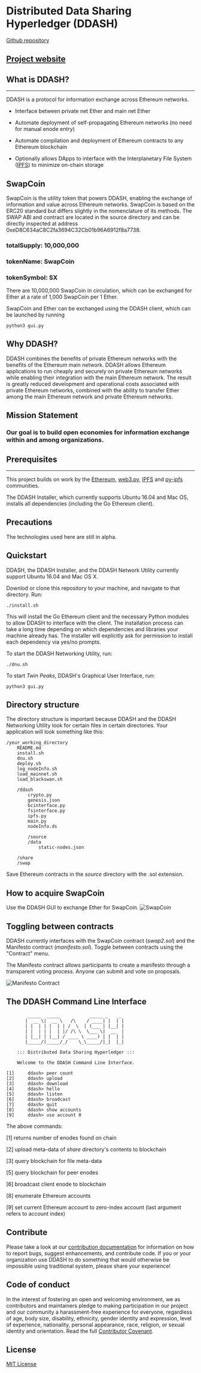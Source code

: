 Distributed Data Sharing Hyperledger (DDASH)
======================================================
[Github repository](https://github.com/osmode/ddash)

[Project website](https://osmode.github.io/ddash/)
------------------------------------------------------


## What is DDASH?
---
DDASH is a protocol for information exchange across Ethereum networks. 



* Interface between private net Ether and main net Ether

* Automate deployment of self-propagating Ethereum networks (no need for manual enode entry)

* Automate compilation and deployment of Ethereum contracts to any Ethereum blockchain 

* Optionally allows DApps to interface with the Interplanetary File System ([IPFS](https://github.com/ipfs/ipfs)) to minimize on-chain storage 


## SwapCoin
SwapCoin is the utility token that powers DDASH, enabling the exchange of information and value across Ethereum networks. SwapCoin is based on the ERC20 standard but differs slightly in the nomenclature of its methods. The SWAP ABI and contract are located in the source directory and can be directly inspected at address 0xeD8C634aC8C2fa3694C32Cb01b96A6912f8a7738.

### totalSupply: 10,000,000
### tokenName: SwapCoin
### tokenSymbol: SX

There are 10,000,000 SwapCoin in circulation, which can be exchanged for Ether at a rate of 1,000 SwapCoin per 1 Ether.

SwapCoin and Ether can be exchanged using the DDASH client, which can be launched by running 
```
python3 gui.py 
```

## Why DDASH?
DDASH combines the benefits of private Ethereum networks with the benefits of the Ethereum main network. DDASH allows Ethereum applications to run cheaply and securely on private Ethereum networks while enabling their integration with the main Ethereum network. The result is greatly reduced development and operational costs associated with private Ethereum networks, combined with the ability to transfer Ether among the main Ethereum network and private Ethereum networks.

## Mission Statement
### Our goal is to build open economies for information exchange within and among organizations.

## Prerequisites
---
This project builds on work by the [Ethereum](https://www.ethereum.org), [web3.py](https://github.com/pipermerriam/web3.py), [IPFS](https://github.com/ipfs/ipfs) and [py-ipfs](https://github.com/ipfs/py-ipfs-api) communities. 

The DDASH Installer, which currently supports Ubuntu 16.04 and Mac OS, installs all dependencies (including the Go Ethereum client).

## Precautions
The technologies used here are still in alpha. 

## Quickstart 
DDASH, the DDASH Installer, and the DDASH Network Utility currently support Ubuntu 16.04 and Mac OS X.

Downlod or clone this repository to your machine, and navigate to that directory. Run:  
```
./install.sh
```
This will install the Go Ethereum client and the necessary Python modules to allow DDASH to interface with the client. The installation process can take a long time depending on which dependencies and libraries your machine already has. The installer will explicitly ask for permission to install each dependency via yes/no prompts.   

To start the DDASH Networking Utility, run:
```
./dnu.sh
```

To start *Twin Peaks*, DDASH's Graphical User Interface, run:
```
python3 gui.py
```


## Directory structure
The directory structure is important because DDASH and the DDASH Networking Utility look for certain files in certain directories. Your application will look something like this:
```
/your_working_directory
	README.md
	install.sh
	dnu.sh
	deploy.sh
	log_nodeInfo.sh
	load_mainnet.sh
	load_blackswan.sh 

	/ddash
		crypto.py
		genesis.json
		bcinterface.py
		fsinterface.py
		ipfs.py
		main.py
		nodeInfo.ds
		
        /source
		/data
	    	static-nodes.json

	/share
	/swap

```
Save Ethereum contracts in the *source* directory with the .sol extension.

## How to acquire SwapCoin
Use the DDASH GUI to exchange Ether for SwapCoin. 
![SwapCoin](https://s3-us-west-1.amazonaws.com/ddash/ddash_home_menu.png)

## Toggling between contracts
DDASH currently interfaces with the SwapCoin contract (*swap2.sol*) and the Manifesto contract (*manifesto.sol*). Toggle between contracts using the "Contract" menu.

The Manifesto contract allows participants to create a manifesto through a transparent voting process. Anyone can submit and vote on proposals.

![Manifesto Contract](https://s3-us-west-1.amazonaws.com/ddash/ddash_manifesto.png)

## The DDASH Command Line Interface
```
        _____  _____           _____ _    _ 
       |  __ \|  __ \   /\    / ____| |  | |
       | |  | | |  | | /  \  | (___ | |__| |
       | |  | | |  | |/ /\ \  \___ \|  __  |
       | |__| | |__| / ____ \ ____) | |  | |
       |_____/|_____/_/    \_\_____/|_|  |_|
                                                                
    ::: Distributed Data Sharing Hyperledger :::

    Welcome to the DDASH Command Line Interface.

[1]		ddash> peer count
[2]		ddash> upload
[3]		ddash> download
[4]		ddash> hello
[5]		ddash> listen
[6]		ddash> broadcast
[7]		ddash> quit
[8]		ddash> show accounts
[9]		ddash> use account 0

```
The above commands:

[1]  returns number of enodes found on chain

[2]  upload meta-data of *share* directory's contents to blockchain 

[3]  query blockchain for file meta-data

[5] query blockchain for peer enodes

[6] broadcast client enode to blockchain

[8] enumerate Ethereum accounts

[9] set current Ethereum account to zero-index account (last argument refers to account index)


## Contribute
Please take a look at our [contribution documentation](https://github.com/osmode/ddash/blob/master/docs/CONTRIBUTING.md) for information on how to report bugs, suggest enhancements, and contribute code. If you or your organization use DDASH to do something that would otherwise be impossible using traditional system, please share your experience! 

## Code of conduct
In the interest of fostering an open and welcoming environment, we as contributors and maintainers pledge to making participation in our project and our community a harassment-free experience for everyone, regardless of age, body size, disability, ethnicity, gender identity and expression, level of experience, nationality, personal appearance, race, religion, or sexual identity and orientation. Read the full [Contributor Covenant](https://github.com/osmode/ddash/blob/master/docs/CODE_OF_CONDUCT.md). 

## License
[MIT License](https://github.com/osmode/ddash/blob/master/LICENSE) 

